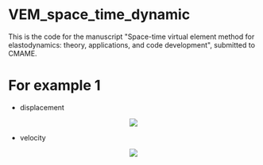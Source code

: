 # VEM_space_time_dynamic

This is the code for the manuscript "Space-time virtual element method for elastodynamics: theory, applications, and code development", submitted to CMAME.

# For example 1
* displacement
<div align="center">
    <img src="https://github.com/Qinxiaoye/VEM-space-time-dynamic/blob/main/displacement.png">
</div>

* velocity
<div align="center">
    <img src="https://github.com/Qinxiaoye/VEM-space-time-dynamic/blob/main/velocity.png">
</div>
